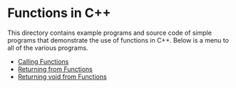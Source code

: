 # Functions in C++

This directory contains example programs and source code of simple programs that demonstrate
the use of functions in C++. Below is a menu to all of the various programs.

- [Calling Functions](Calling/)
- [Returning from Functions](ReturnFrom/)
- [Returning void from Functions](ReturnVoid/)